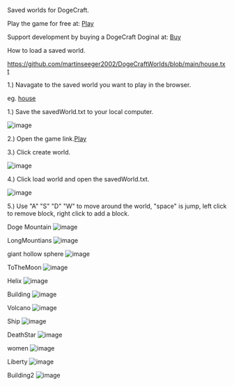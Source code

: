 Saved worlds for DogeCraft.

Play the game for free at:
[Play](https://dogecdn.ordinalswallet.com/inscription/content/9be792fdff747fa77fa4c96ff376855921b7d30701531bd69194e3e4196a0031i0)

 Support development by buying a DogeCraft Doginal at:
[Buy](https://doggy.market/nfts/dogecraft)

How to load a saved world.

https://github.com/martinseeger2002/DogeCraftWorlds/blob/main/house.txt

1.) Navagate to the saved world you want to play in the browser.

eg. [house](https://github.com/martinseeger2002/DogeCraftWorlds/blob/main/house.txt)

1.) Save the savedWorld.txt to your local computer.

![image](https://github.com/user-attachments/assets/bd083968-f706-4657-95d9-bef3f4f21049)

2.) Open the game link.[Play](https://dogecdn.ordinalswallet.com/inscription/content/9be792fdff747fa77fa4c96ff376855921b7d30701531bd69194e3e4196a0031i0)

3.) Click create world.

![image](https://github.com/user-attachments/assets/fc0adaaf-9314-4159-8c06-ff37eed9de97)

4.) Click load world and open the savedWorld.txt.

![image](https://github.com/user-attachments/assets/67e1db33-7a5f-4b28-82ad-a03a38be1529)

5.) Use "A" "S" "D" "W" to move around the world, "space" is jump, left click to remove block, right click to add a block. 

Doge Mountain 
![image](https://github.com/user-attachments/assets/08f7d349-261c-432d-a196-03047a254e5e)

LongMountians
![image](https://github.com/user-attachments/assets/e6d5d267-93c2-422a-ab46-1887deb3d6ce)

giant hollow sphere
![image](https://github.com/user-attachments/assets/a11a5932-e80d-4a6b-b5d4-bcf3563e407d)

ToTheMoon
![image](https://github.com/user-attachments/assets/353303b4-6248-47e7-a00e-7550383729e1)

Helix
![image](https://github.com/user-attachments/assets/e2620677-c53b-41fb-99fd-7f6654952e1a)

Building
![image](https://github.com/user-attachments/assets/ccc5422f-7fbe-4627-b147-b11b974bff27)

Volcano
![image](https://github.com/user-attachments/assets/beda4a61-0d2f-4cfe-a668-a5537fe4a772)

Ship
![image](https://github.com/user-attachments/assets/a3557935-2aef-44fe-8dd8-d329ae231060)

DeathStar
![image](https://github.com/user-attachments/assets/b246634f-12bd-4e42-b594-4fe1c8cab335)

women
![image](https://github.com/user-attachments/assets/b9bc0be0-d89b-4fc7-b330-47f2b430b021)

Liberty
![image](https://github.com/user-attachments/assets/b9dcfdb5-4396-4875-a4b7-1086aed45d75)

Building2
![image](https://github.com/user-attachments/assets/7c679a1b-4b98-4de7-9d99-8bd3a595f28f)

